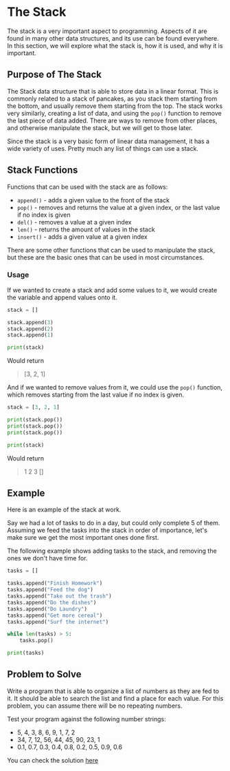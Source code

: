 # The Stack
The stack is a very important aspect to programming. Aspects of it are found in many other data structures, and its use can be found everywhere. In this section, we will explore what the stack is, how it is used, and why it is important.

## Purpose of The Stack
The Stack data structure that is able to store data in a linear format. This is commonly related to a stack of pancakes, as you stack them starting from the bottom, and usually remove them starting from the top. The stack works very similarly, creating a list of data, and using the `pop()` function to remove the last piece of data added. There are ways to remove from other places, and otherwise manipulate the stack, but we will get to those later.

Since the stack is a very basic form of linear data management, it has a wide variety of uses. Pretty much any list of things can use a stack.

## Stack Functions
Functions that can be used with the stack are as follows:
* `append()` - adds a given value to the front of the stack
* `pop()` - removes and returns the value at a given index, or the last value if no index is given
* `del()` - removes a value at a given index
* `len()` - returns the amount of values in the stack
* `insert()` - adds a given value at a given index

There are some other functions that can be used to manipulate the stack, but these are the basic ones that can be used in most circumstances.

### Usage
If we wanted to create a stack and add some values to it, we would create the variable and append values onto it.
```python
stack = []

stack.append(3)
stack.append(2)
stack.append(1)

print(stack)
```

Would return
> [3, 2, 1]

And if we wanted to remove values from it, we could use the `pop()` function, which removes starting from the last value if no index is given.
```python
stack = [3, 2, 1]

print(stack.pop())
print(stack.pop())
print(stack.pop())

print(stack)
```

Would return
> 1
> 2
> 3
> []

## Example
Here is an example of the stack at work.

Say we had a lot of tasks to do in a day, but could only complete 5 of them. Assuming we feed the tasks into the stack in order of importance, let's make sure we get the most important ones done first.

The following example shows adding tasks to the stack, and removing the ones we don't have time for.
```python
tasks = []

tasks.append("Finish Homework")
tasks.append("Feed the dog")
tasks.append("Take out the trash")
tasks.append("Do the dishes")
tasks.append("Do Laundry")
tasks.append("Get more cereal")
tasks.append("Surf the internet")

while len(tasks) > 5:
    tasks.pop()

print(tasks)
```

## Problem to Solve
Write a program that is able to organize a list of numbers as they are fed to it. It should be able to search the list and find a place for each value. For this problem, you can assume there will be no repeating numbers.

Test your program against the following number strings:
* 5, 4, 3, 8, 6, 9, 1, 7, 2
* 34, 7, 12, 56, 44, 45, 90, 23, 1
* 0.1, 0.7, 0.3, 0.4, 0.8, 0.2, 0.5, 0.9, 0.6

You can check the solution [here](the_stack_solution.py)